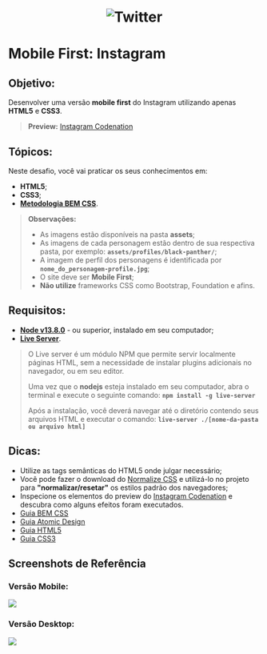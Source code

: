 <h1 align="center"> 
      <img alt="Twitter" 
      src="https://github.com/lucaslombardif/instarocket/blob/master/frontend/src/assets/logo.svg?sanitize=true" />
</h1> 

# Mobile First: Instagram
  
## Objetivo:
Desenvolver uma versão **mobile first** do Instagram utilizando apenas **HTML5** e **CSS3**.

> **Preview:**
> [Instagram Codenation](https://aceleradev02.lucaslombardif.codes/)

## Tópicos:
Neste desafio, você vai praticar os seus conhecimentos em: 
- **HTML5**;
- **CSS3**;
- **[Metodologia BEM CSS](http://getbem.com/naming/)**.

> **Observações:**
> - As imagens estão disponíveis na pasta **assets**;
> - As imagens de cada personagem estão dentro de sua respectiva pasta, por exemplo: **`assets/profiles/black-panther/`**;
> - A imagem de perfil dos personagens é identificada por **`nome_do_personagem-profile.jpg`**;
> - O site deve ser **Mobile First**;
> - **Não utilize** frameworks CSS como Bootstrap, Foundation e afins.

## Requisitos:
* **[Node v13.8.0](https://nodejs.org/en/)** - ou superior, instalado em seu computador;
* **[Live Server](https://www.npmjs.com/package/live-server)**.
​  
> O Live server é um módulo NPM que permite servir localmente páginas HTML, sem a necessidade de instalar plugins adicionais no navegador, ou em seu editor.
> 
> Uma vez que o **nodejs** esteja instalado em seu computador, abra o terminal e execute o seguinte comando:
> **`npm install -g live-server`**  
> 
> Após a instalação, você deverá navegar até o diretório contendo seus arquivos HTML e executar o comando:
> **`live-server ./[nome-da-pasta ou arquivo html]`**


## Dicas:
* Utilize as tags semânticas do HTML5 onde julgar necessário;
* Você pode fazer o download do [Normalize CSS](https://necolas.github.io/normalize.css/) e utilizá-lo no projeto para **"normalizar/resetar"** os estilos padrão dos navegadores;
* Inspecione os elementos do preview do [Instagram Codenation](https://aceleradev-react.netlify.com/aula-02/public/) e descubra como alguns efeitos foram executados.
* [Guia BEM CSS](http://getbem.com/naming/)
* [Guia Atomic Design](https://bradfrost.com/blog/post/atomic-web-design/)
* [Guia HTML5](https://www.w3c.br/pub/Cursos/CursoHTML5/html5-web.pdf)
* [Guia CSS3](https://www.w3c.br/pub/Materiais/PublicacoesW3C/guia-css-w3cbr.pdf)

## Screenshots de Referência
### Versão Mobile:
![](https://codenation-challenges.s3-us-west-1.amazonaws.com/react-12/screenshot-aula-02-mobile.jpg)

### Versão Desktop:
![](https://codenation-challenges.s3-us-west-1.amazonaws.com/react-12/screenshot-aula-02-desktop.jpg)
